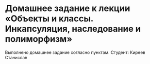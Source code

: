 # Домашнее задание к лекции «Объекты и классы. Инкапсуляция, наследование и полиморфизм»
Выполнено домашнее задание согласно пунктам. Студент: Киреев Станислав 